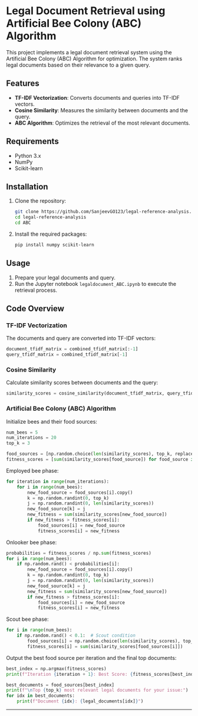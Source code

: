 # Legal Document Retrieval using Artificial Bee Colony (ABC) Algorithm

This project implements a legal document retrieval system using the Artificial Bee Colony (ABC) Algorithm for optimization. The system ranks legal documents based on their relevance to a given query.

## Features

- **TF-IDF Vectorization**: Converts documents and queries into TF-IDF vectors.
- **Cosine Similarity**: Measures the similarity between documents and the query.
- **ABC Algorithm**: Optimizes the retrieval of the most relevant documents.

## Requirements

- Python 3.x
- NumPy
- Scikit-learn

## Installation

1. Clone the repository:
   ```bash
   git clone https://github.com/SanjeevGO123/legal-reference-analysis.git
   cd legal-reference-analysis
   cd ABC
   ```

2. Install the required packages:
   ```bash
   pip install numpy scikit-learn
   ```

## Usage

1. Prepare your legal documents and query.
2. Run the Jupyter notebook `legaldocument_ABC.ipynb` to execute the retrieval process.

## Code Overview

### TF-IDF Vectorization

The documents and query are converted into TF-IDF vectors:
```python
document_tfidf_matrix = combined_tfidf_matrix[:-1]
query_tfidf_matrix = combined_tfidf_matrix[-1]
```

### Cosine Similarity

Calculate similarity scores between documents and the query:
```python
similarity_scores = cosine_similarity(document_tfidf_matrix, query_tfidf_matrix).flatten()
```

### Artificial Bee Colony (ABC) Algorithm

Initialize bees and their food sources:
```python
num_bees = 5
num_iterations = 20
top_k = 3

food_sources = [np.random.choice(len(similarity_scores), top_k, replace=False) for _ in range(num_bees)]
fitness_scores = [sum(similarity_scores[food_source]) for food_source in food_sources]
```

Employed bee phase:
```python
for iteration in range(num_iterations):
    for i in range(num_bees):
        new_food_source = food_sources[i].copy()
        k = np.random.randint(0, top_k)
        j = np.random.randint(0, len(similarity_scores))
        new_food_source[k] = j
        new_fitness = sum(similarity_scores[new_food_source])
        if new_fitness > fitness_scores[i]:
            food_sources[i] = new_food_source
            fitness_scores[i] = new_fitness
```

Onlooker bee phase:
```python
probabilities = fitness_scores / np.sum(fitness_scores)
for i in range(num_bees):
    if np.random.rand() < probabilities[i]:
        new_food_source = food_sources[i].copy()
        k = np.random.randint(0, top_k)
        j = np.random.randint(0, len(similarity_scores))
        new_food_source[k] = j
        new_fitness = sum(similarity_scores[new_food_source])
        if new_fitness > fitness_scores[i]:
            food_sources[i] = new_food_source
            fitness_scores[i] = new_fitness
```

Scout bee phase:
```python
for i in range(num_bees):
    if np.random.rand() < 0.1:  # Scout condition
        food_sources[i] = np.random.choice(len(similarity_scores), top_k, replace=False)
        fitness_scores[i] = sum(similarity_scores[food_sources[i]])
```

Output the best food source per iteration and the final top documents:
```python
best_index = np.argmax(fitness_scores)
print(f"Iteration {iteration + 1}: Best Score: {fitness_scores[best_index]} | Best Documents: {food_sources[best_index]}")

best_documents = food_sources[best_index]
print(f"\nTop {top_k} most relevant legal documents for your issue:")
for idx in best_documents:
    print(f"Document {idx}: {legal_documents[idx]}")
```

---

